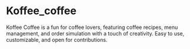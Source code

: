 # Koffee_coffee
Koffee Coffee is a fun for coffee lovers, featuring coffee recipes, menu management, and order simulation with a touch of creativity. Easy to use, customizable, and open for contributions.
